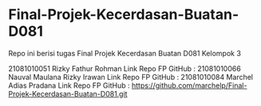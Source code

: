 # Final-Projek-Kecerdasan-Buatan-D081
Repo ini berisi tugas Final Projek Kecerdasan Buatan D081 Kelompok 3

21081010051 Rizky Fathur Rohman
Link Repo FP GitHub :
21081010066 Nauval Maulana Rizky Irawan
Link Repo FP GitHub :
21081010084 Marchel Adias Pradana
Link Repo FP GitHub : https://github.com/marchelp/Final-Projek-Kecerdasan-Buatan-D081.git
